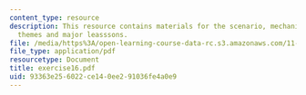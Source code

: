```yaml
---
content_type: resource
description: This resource contains materials for the scenario, mechanics, process
  themes and major leasssons.
file: /media/https%3A/open-learning-course-data-rc.s3.amazonaws.com/11-011-the-art-and-science-of-negotiation-spring-2006/93363e256022ce140ee291036fe4a0e9_exercise16.pdf
file_type: application/pdf
resourcetype: Document
title: exercise16.pdf
uid: 93363e25-6022-ce14-0ee2-91036fe4a0e9
---
```

